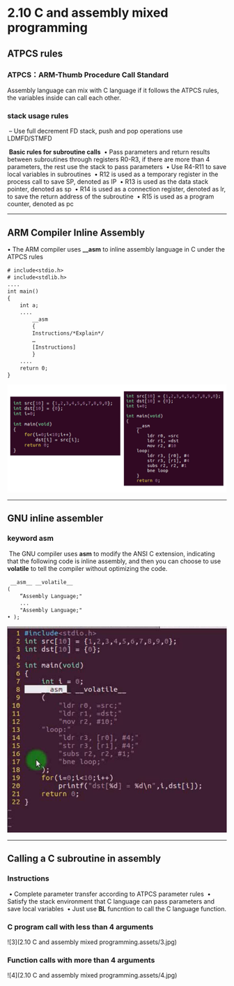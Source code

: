 # 2.10 C and assembly mixed programming

## ATPCS rules

### ATPCS：ARM-Thumb Procedure Call Standard 

Assembly language can mix with C language if it follows the ATPCS rules, the variables inside can call each other.

### 	stack usage rules
​			– Use full decrement FD stack, push and pop operations use LDMFD/STMFD

​    **Basic rules for subroutine calls**
​			• Pass parameters and return results between subroutines through registers R0-R3, if there are more than 4 parameters, the rest use the stack to pass parameters
​			• Use R4-R11 to save local variables in subroutines
​			• R12 is used as a temporary register in the process call to save SP, denoted as IP
​			• R13 is used as the data stack pointer, denoted as sp
​			• R14 is used as a connection register, denoted as lr, to save the return address of the subroutine
​			• R15 is used as a program counter, denoted as pc

------

## ARM Compiler Inline Assembly

• The ARM compiler uses **__asm** to inline assembly language in C under the ATPCS rules

```
# include<stdio.h>
# include<stdlib.h>
....
int main()
{
	int a;
	....
		__asm
		{
		Instructions/*Explain*/
		…
		[Instructions]
		}
	....
	return 0;
}
```

![1](https://github.com/knightsummon/Computer-System-Architecture-and-ARM-Assembly-Language/blob/main/2.10%20C%20and%20assembly%20mixed%20programming/2.10%20C%20and%20assembly%20mixed%20programming.assets/1.jpg)

------

## GNU inline assembler

### keyword __asm__

​	The GNU compiler uses __asm__ to modify the ANSI C extension, indicating that the following code is inline assembly, and then you can choose to use __volatile__ to tell the compiler without optimizing the code.

```
 __asm__ __volatile__
(
	“Assembly Language;"
	...
	"Assembly Language;"
• );
```

![2](https://github.com/knightsummon/Computer-System-Architecture-and-ARM-Assembly-Language/blob/main/2.10%20C%20and%20assembly%20mixed%20programming/2.10%20C%20and%20assembly%20mixed%20programming.assets/2.jpg)

------

## Calling a C subroutine in assembly

### Instructions

​	• Complete parameter transfer according to ATPCS parameter rules
​	• Satisfy the stack environment that C language can pass parameters and save local variables
​	• Just use **BL** funcntion to call the C language function.

### C program call with less than 4 arguments

![3](2.10 C and assembly mixed programming.assets/3.jpg)

### Function calls with more than 4 arguments

![4](2.10 C and assembly mixed programming.assets/4.jpg)
